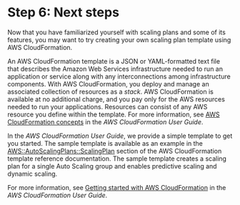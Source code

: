 # Step 6: Next steps<a name="gs-next-steps"></a>

Now that you have familiarized yourself with scaling plans and some of its features, you may want to try creating your own scaling plan template using AWS CloudFormation\. 

An AWS CloudFormation template is a JSON or YAML\-formatted text file that describes the Amazon Web Services infrastructure needed to run an application or service along with any interconnections among infrastructure components\. With AWS CloudFormation, you deploy and manage an associated collection of resources as a *stack*\. AWS CloudFormation is available at no additional charge, and you pay only for the AWS resources needed to run your applications\. Resources can consist of any AWS resource you define within the template\. For more information, see [AWS CloudFormation concepts](https://docs.aws.amazon.com/AWSCloudFormation/latest/UserGuide/cfn-whatis-concepts.html) in the *AWS CloudFormation User Guide*\. 

In the *AWS CloudFormation User Guide*, we provide a simple template to get you started\. The sample template is available as an example in the [AWS::AutoScalingPlans::ScalingPlan](https://docs.aws.amazon.com/AWSCloudFormation/latest/UserGuide/aws-resource-autoscalingplans-scalingplan.html) section of the AWS CloudFormation template reference documentation\. The sample template creates a scaling plan for a single Auto Scaling group and enables predictive scaling and dynamic scaling\.

For more information, see [Getting started with AWS CloudFormation](https://docs.aws.amazon.com/AWSCloudFormation/latest/UserGuide/GettingStarted.html) in the *AWS CloudFormation User Guide*\. 